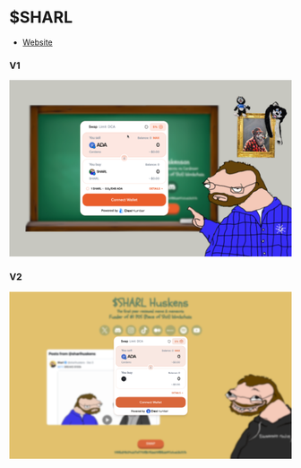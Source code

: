 # $SHARL

- [Website](https://sharl.world/)

### V1
<img src='./docs/preview_old.png' />

### V2
<img src='./docs/preview_new.png' />
